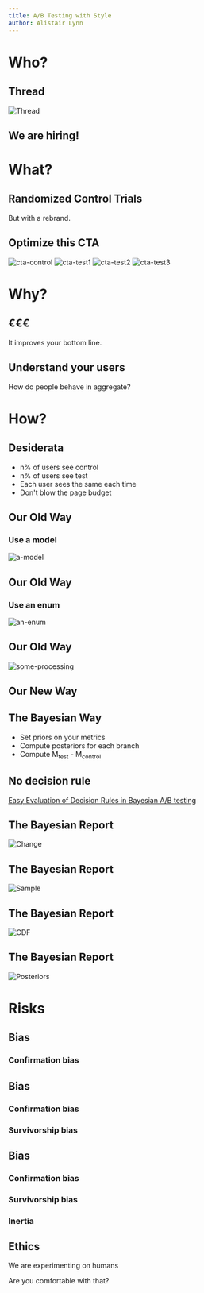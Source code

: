 ```yaml
---
title: A/B Testing with Style
author: Alistair Lynn
---
```


Who?
====

Thread
------

![Thread][thread-lp]

We are hiring!
--------------

What?
=====

Randomized Control Trials
-------------------------

But with a rebrand.

Optimize this CTA
-----------------

![cta-control][cta-control]
![cta-test1][cta-test1]
![cta-test2][cta-test2]
![cta-test3][cta-test3]

Why?
====

€€€
---

It improves your bottom line.

Understand your users
---------------------

How do people behave in aggregate?

How?
====

Desiderata
----------

* n% of users see control
* n% of users see test
* Each user sees the same each time
* Don't blow the page budget

Our Old Way
-----------

### Use a model

![a-model][test-model]

Our Old Way
-----------

### Use an enum

![an-enum][test-enum]

Our Old Way
-----------

![some-processing][test-process-trials]

Our New Way
-----------

The Bayesian Way
----------------

* Set priors on your metrics
* Compute posteriors for each branch
* Compute M<sub>test</sub> - M<sub>control</sub>

No decision rule
----------------

[Easy Evaluation of Decision Rules in Bayesian A/B testing][stucchio]

The Bayesian Report
-------------------

![Change][bayes-change]

The Bayesian Report
-------------------

![Sample][bayes-sample]

The Bayesian Report
-------------------

![CDF][bayes-cdf]

The Bayesian Report
-------------------

![Posteriors][bayes-post]

Risks
=====

Bias
----

### Confirmation bias

Bias
----

### Confirmation bias

### Survivorship bias

Bias
----

### Confirmation bias

### Survivorship bias

### Inertia

Ethics
------

We are experimenting on humans

Are you comfortable with that?

[thread-lp]: assets/who/thread_lp.png

[cta-control]: assets/why/cta_control.png
[cta-test1]: assets/why/cta_test1.png
[cta-test2]: assets/why/cta_test2.png
[cta-test3]: assets/why/cta_test3.png

[test-model]: assets/how/model.png
[test-enum]: assets/how/enum.png
[test-process-trials]: assets/how/process_trials.png

[bayes-change]: assets/how/bayes_changebox.png
[bayes-sample]: assets/how/bayes_samplebox.png
[bayes-cdf]: assets/how/bayes_changecdf_small.png
[bayes-post]: assets/how/bayes_posteriors_small.png

[stucchio]: https://www.chrisstucchio.com/blog/2014/bayesian_ab_decision_rule.html
